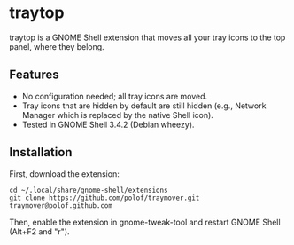 traytop
=======

traytop is a GNOME Shell extension that moves all your tray icons to
the top panel, where they belong.

Features
--------

* No configuration needed; all tray icons are moved.
* Tray icons that are hidden by default are still hidden
  (e.g., Network Manager which is replaced by the native Shell icon).
* Tested in GNOME Shell 3.4.2 (Debian wheezy).

Installation
------------

First, download the extension:

    cd ~/.local/share/gnome-shell/extensions
    git clone https://github.com/polof/traymover.git traymover@polof.github.com

Then, enable the extension in gnome-tweak-tool and restart GNOME Shell
(Alt+F2 and "r").
